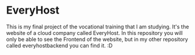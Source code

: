 # EveryHost
This is my final project of the vocational training that I am studying. It's the website of a cloud company called EveryHost. In this repository you will only be able to see the Frontend of the website, but in my other repository called everyhostbackend you can find it. :D
